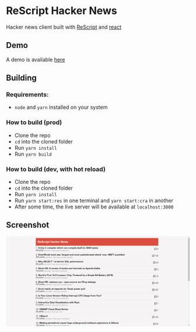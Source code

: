 # ReScript Hacker News

Hacker news client built with [ReScript](https://rescript-lang.org) and [react](https://reactjs.org)

## Demo

A demo is available [here](https://hn.akshit.tech)

## Building

### Requirements:

- `node` and `yarn` installed on your system

### How to build (prod)

- Clone the repo
- `cd` into the cloned folder
- Run `yarn install`
- Run `yarn build`

### How to build (dev, with hot reload)

- Clone the repo
- `cd` into the cloned folder
- Run `yarn install`
- Run `yarn start:res` in one terminal and `yarn start:cra` in another
- After some time, the live server will be available at `localhost:3000`

## Screenshot

![screenshot](./screenshot.png)

